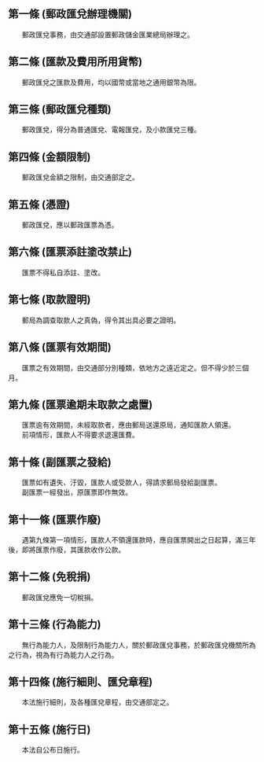 第一條 (郵政匯兌辦理機關)
-------------------------
　　郵政匯兌事務，由交通部設置郵政儲金匯業總局辦理之。  


第二條 (匯款及費用所用貨幣)
---------------------------
　　郵政匯兌之匯款及費用，均以國幣或當地之通用銀幣為限。  


第三條 (郵政匯兌種類)
---------------------
　　郵政匯兌，得分為普通匯兌、電報匯兌，及小款匯兌三種。  


第四條 (金額限制)
-----------------
　　郵政匯兌金額之限制，由交通部定之。  


第五條 (憑證)
-------------
　　郵政匯兌，應以郵政匯票為憑。  


第六條 (匯票添註塗改禁止)
-------------------------
　　匯票不得私自添註、塗改。  


第七條 (取款證明)
-----------------
　　郵局為調查取款人之真偽，得令其出具必要之證明。  


第八條 (匯票有效期間)
---------------------
　　匯票之有效期間，由交通部分別種類，依地方之遠近定之。但不得少於三個月。  


第九條 (匯票逾期未取款之處置)
-----------------------------
　　匯票逾有效期間，未經取款者，應由郵局送還原局，通知匯款人領還。  
　　前項情形，匯款人不得要求退還匯費。  


第十條 (副匯票之發給)
---------------------
　　匯票如有遺失、汙毀，匯款人或受款人，得請求郵局發給副匯票。  
　　副匯票一經發出，原匯票即作無效。  


第十一條 (匯票作廢)
-------------------
　　遇第九條第一項情形，匯款人不領還匯款時，應自匯票開出之日起算，滿三年後，即將匯票作廢，其匯款收作公款。  


第十二條 (免稅捐)
-----------------
　　郵政匯兌應免一切稅捐。  


第十三條 (行為能力)
-------------------
　　無行為能力人，及限制行為能力人，關於郵政匯兌事務，於郵政匯兌機關所為之行為，視為有行為能力人之行為。  


第十四條 (施行細則、匯兌章程)
-----------------------------
　　本法施行細則，及各種匯兌章程，由交通部定之。  


第十五條 (施行日)
-----------------
　　本法自公布日施行。